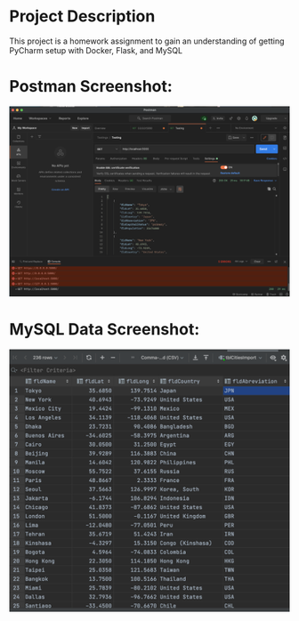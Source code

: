 # Project Description
This project is a homework assignment to gain an understanding of getting PyCharm setup with Docker, Flask, and MySQL

# Postman Screenshot:
![postman request output](screenshots/Postman_Screenshot.png)

# MySQL Data Screenshot:
![pycharm data query](screenshots/MySQL_Query.png)